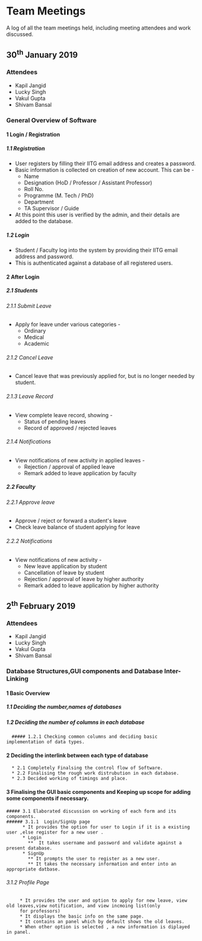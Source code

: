 # Team Meetings
A log of all the team meetings held, including meeting attendees and work discussed.

## 30<sup>th</sup> January 2019

### Attendees
* Kapil Jangid
* Lucky Singh
* Vakul Gupta
* Shivam Bansal

### General Overview of Software

#### 1 Login / Registration

##### 1.1 Registration
* User registers by filling their IITG email address and creates a password.
* Basic information is collected on creation of new account. This can be -
    * Name
    * Designation (HoD / Professor / Assistant Professor)
    * Roll No.
    * Programme (M. Tech / PhD)
    * Department
    * TA Supervisor / Guide
* At this point this user is verified by the admin, and their details are added to the database.

##### 1.2 Login
* Student / Faculty log into the system by providing their IITG email address and password.
* This is authenticated against a database of all registered users.

#### 2 After Login

##### 2.1 Students

###### 2.1.1 Submit Leave
* Apply for leave under various categories -
    * Ordinary
    * Medical
    * Academic

###### 2.1.2 Cancel Leave
* Cancel leave that was previously applied for, but is no longer needed by student.

###### 2.1.3 Leave Record
* View complete leave record, showing -
    * Status of pending leaves
    * Record of approved / rejected leaves

###### 2.1.4 Notifications
* View notifications of new activity in applied leaves -
    * Rejection / approval of applied leave
    * Remark added to leave application by faculty

##### 2.2 Faculty

###### 2.2.1 Approve leave
* Approve / reject or forward a student's leave
* Check leave balance of student applying for leave

###### 2.2.2 Notifications
* View notifications of new activity -
    * New leave application by student
    * Cancellation of leave by student
    * Rejection / approval of leave by higher authority
    * Remark added to leave application by higher authority
    
    
## 2<sup>th</sup> February 2019

### Attendees
* Kapil Jangid
* Lucky Singh
* Vakul Gupta
* Shivam Bansal

### Database Structures,GUI components and Database Inter-Linking

#### 1 Basic Overview
##### 1.1 Deciding the number,names of databases

##### 1.2 Deciding the number of columns in each database
      ##### 1.2.1 Checking common columns and deciding basic implementation of data types.
      
#### 2 Deciding the interlink between each type of database
      * 2.1 Completely Finalsing the control flow of Software.
      * 2.2 Finalising the rough work distrubution in each database.
      * 2.3 Decided working of timings and place.
#### 3 Finalising the GUI basic components and Keeping up scope for adding some components if necessary.
    ##### 3.1 Elaborated discussion on working of each form and its components.
    ###### 3.1.1  Login/SignUp page
          * It provides the option for user to Login if it is a existing user ,else register for a new user .
          * Login  
            **  It takes username and password and validate against a present database.
          * SignUp
            ** It prompts the user to register as a new user.
            ** It takes the necessary information and enter into an appropriate datbase.
           
   ###### 3.1.2 Profile Page
         * It provides the user and option to apply for new leave, view old leaves,view notification, and view incmoing list(only
         for professors)
         * It displays the basic info on the same page.
         * It contains an panel which by default shows the old leaves.
         * When other option is selected , a new information is diplayed in panel.
         
            
               
    
